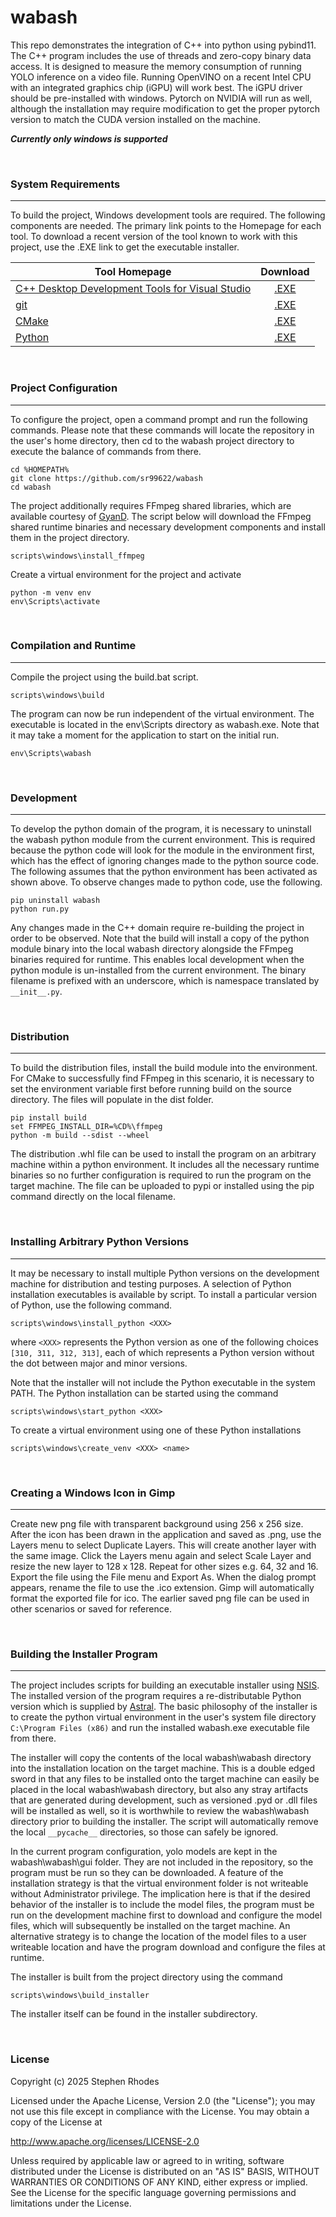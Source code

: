 # wabash

This repo demonstrates the integration of C++ into python using pybind11. The C++ program includes the use of threads and zero-copy binary data access. It is designed to measure the memory consumption of running YOLO inference on a video file. Running OpenVINO on a recent Intel CPU with an integrated graphics chip (iGPU) will work best. The iGPU driver should be pre-installed with windows. Pytorch on NVIDIA will run as well, although the installation may require modification to get the proper pytorch version to match the CUDA version installed on the machine.

<b><i>Currently only windows is supported</i></b>

&nbsp;
### System Requirements
---

To build the project, Windows development tools are required. The following components are needed. The primary link points to the Homepage for each tool. To download a recent version of the tool known to work with this project, use the .EXE link to get the executable installer.

   | Tool Homepage | Download |
   |-----------|:--------:|
   |[C++ Desktop Development Tools for Visual Studio](https://visualstudio.microsoft.com/downloads/) | [.EXE](https://aka.ms/vs/17/release/vs_BuildTools.exe) |
   |[git](https://git-scm.com/install/windows) | [.EXE](https://github.com/git-for-windows/git/releases/download/v2.51.2.windows.1/Git-2.51.2-64-bit.exe) |
   |[CMake](https://cmake.org/download/) | [.EXE](https://github.com/Kitware/CMake/releases/download/v4.2.0-rc2/cmake-4.2.0-rc2-windows-x86_64.msi) |
   |[Python](https://www.python.org/downloads/windows/) | [.EXE](https://www.python.org/ftp/python/3.13.9/python-3.13.9-amd64.exe) |

&nbsp;
### Project Configuration
---

To configure the project, open a command prompt and run the following commands. Please note that these commands will locate the repository in the user's home directory, then cd to the wabash project directory to execute the balance of commands from there.

```
cd %HOMEPATH%
git clone https://github.com/sr99622/wabash
cd wabash
```

The project additionally requires FFmpeg shared libraries, which are available courtesy of [GyanD](https://github.com/GyanD/codexffmpeg). The script below will download the FFmpeg shared runtime binaries and necessary development components and install them in the project directory.

```
scripts\windows\install_ffmpeg
```

Create a virtual environment for the project and activate

```
python -m venv env
env\Scripts\activate
```

&nbsp;
### Compilation and Runtime
---

Compile the project using the build.bat script.

```
scripts\windows\build
```

The program can now be run independent of the virtual environment. The executable is located in the env\Scripts directory as wabash.exe. Note that it may take a moment for the application to start on the initial run.

```
env\Scripts\wabash
```

&nbsp;
### Development
---

To develop the python domain of the program, it is necessary to uninstall the wabash python module from the current environment. This is required because the python code will look for the module in the environment first, which has the effect of ignoring changes made to the python source code. The following assumes that the python environment has been activated as shown above. To observe changes made to python code, use the following.

```
pip uninstall wabash
python run.py
```

Any changes made in the C++ domain require re-building the project in order to be observed. Note that the build will install a copy of the python module binary into the local wabash directory alongside the FFmpeg binaries required for runtime. This enables local development when the python module is un-installed from the current environment. The binary filename is prefixed with an underscore, which is namespace translated by ```__init__.py```.

&nbsp;
### Distribution
---

To build the distribution files, install the build module into the environment. For CMake to successfully find FFmpeg in this scenario, it is necessary to set the environment variable first before running build on the source directory. The files will populate in the dist folder.

```
pip install build
set FFMPEG_INSTALL_DIR=%CD%\ffmpeg
python -m build --sdist --wheel
```

The distribution .whl file can be used to install the program on an arbitrary machine within a python environment. It includes all the necessary runtime binaries so no further configuration is required to run the program on the target machine. The file can be uploaded to pypi or installed using the pip command directly on the local filename. 

&nbsp;
### Installing Arbitrary Python Versions
---

It may be necessary to install multiple Python versions on the development machine for distribution and testing purposes. A selection of Python installation executables is available by script. To install a particular version of Python, use the following command.

```
scripts\windows\install_python <XXX>
```

where `<XXX>` represents the Python version as one of the following choices `[310, 311, 312, 313]`, each of which represents a Python version without the dot between major and minor versions.

Note that the installer will not include the Python executable in the system PATH. The Python installation can be started using the command

```
scripts\windows\start_python <XXX>
```

To create a virtual environment using one of these Python installations

```
scripts\windows\create_venv <XXX> <name>
```

&nbsp;
### Creating a Windows Icon in Gimp
---

Create new png file with transparent background using 256 x 256 size. After the icon has been drawn in the application and saved as .png, use the Layers menu to select Duplicate Layers. This will create another layer with the same image. Click the Layers menu again and select Scale Layer and resize the new layer to 128 x 128. Repeat for other sizes e.g. 64, 32 and 16. Export the file using the File menu and Export As. When the dialog prompt appears, rename the file to use the .ico extension. Gimp will automatically format the exported file for ico. The earlier saved png file can be used in other scenarios or saved for reference.

&nbsp;
### Building the Installer Program
---

The project includes scripts for building an executable installer using [NSIS](https://sourceforge.net/projects/nsis/). The installed version of the program requires a re-distributable Python version which is supplied by [Astral](https://github.com/astral-sh). The basic philosophy of the installer is to create the python virtual environment in the user's system file directory ```C:\Program Files (x86)``` and run the installed wabash.exe executable file from there. 

The installer will copy the contents of the local wabash\wabash directory into the installation location on the target machine. This is a double edged sword in that any files to be installed onto the target machine can easily be placed in the local wabash\wabash directory, but also any stray artifacts that are generated during development, such as versioned .pyd or .dll files will be installed as well, so it is worthwhile to review the wabash\wabash directory prior to building the installer. The script will automatically remove the local ```__pycache__``` directories, so those can safely be ignored.

 In the current program configuration, yolo models are kept in the wabash\wabash\gui folder. They are not included in the repository, so the program must be run so they can be downloaded. A feature of the installation strategy is that the virtual environment folder is not writeable without Administrator privilege. The implication here is that if the desired behavior of the installer is to include the model files, the program must be run on the development machine first to download and configure the model files, which will subsequently be installed on the target machine. An alternative strategy is to change the location of the model files to a user writeable location and have the program download and configure the files at runtime.

The installer is built from the project directory using the command

```
scripts\windows\build_installer
```

The installer itself can be found in the installer subdirectory.

&nbsp;
### License

Copyright (c) 2025  Stephen Rhodes

Licensed under the Apache License, Version 2.0 (the "License");
you may not use this file except in compliance with the License.
You may obtain a copy of the License at

   http://www.apache.org/licenses/LICENSE-2.0

Unless required by applicable law or agreed to in writing, software
distributed under the License is distributed on an "AS IS" BASIS,
WITHOUT WARRANTIES OR CONDITIONS OF ANY KIND, either express or implied.
See the License for the specific language governing permissions and
limitations under the License.








